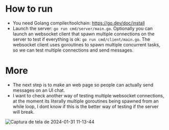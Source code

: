 # How to run

- You need Golang compiler/toolchain: https://go.dev/doc/install
- Launch the server: `go run cmd/server/main.go`. Optionally you can launch an websocket client that spawn multiple connections on the server to test if everything is ok: `go run cmd/client/main.go`.
The websocket client uses goroutines to spawn multiple concurrent tasks, so we can test multiple connections and send messages.

# More
- The next step is to make an web page so people can actually send messages on an UI chat.
- I want to check another way of testing multiple websocket connections, at the moment its literally multiple goroutines being spawned from an while loop, I dont know if this is the better way of testing if the server will break.

![Captura de tela de 2024-01-31 11-13-44](https://github.com/WilliamKSilva/go-chat/assets/75429175/dfee9fbb-6ffd-43ca-88a6-d2b3f1f0dad0)
